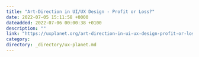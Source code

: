 ```yaml
---
title: "Art-Direction in UI/UX Design - Profit or Loss?"
date: 2022-07-05 15:11:58 +0000
dateadded: 2022-07-06 00:00:38 +0100
description: ""
link: "https://uxplanet.org/art-direction-in-ui-ux-design-profit-or-loss-e27943f1721d?source=rss----819cc2aaeee0---4"
category:
directory: _directory/ux-planet.md
---
```

